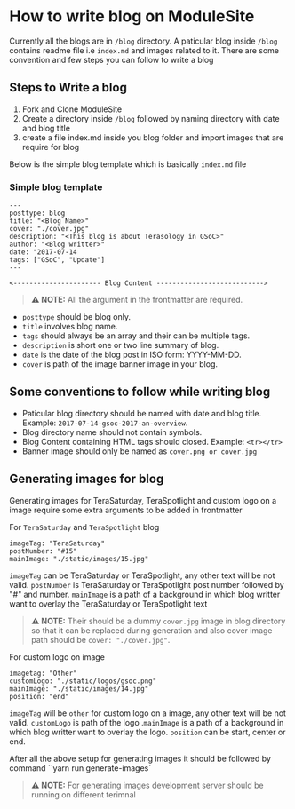 # How to write blog on ModuleSite

Currently all the blogs are in `/blog` directory. A paticular blog inside `/blog` contains readme file i.e `index.md`
and images related to it. There are some convention and few steps you can follow to write a blog

## Steps to Write a blog

1. Fork and Clone ModuleSite
2. Create a directory inside `/blog` followed by naming directory with date and blog title
3. create a file index.md inside you blog folder and import images that are require for blog

Below is the simple blog template which is basically `index.md` file

### Simple blog template

```
---
posttype: blog
title: "<Blog Name>"
cover: "./cover.jpg"
description: "<This blog is about Terasology in GSoC>"
author: "<Blog writter>"
date: "2017-07-14
tags: ["GSoC", "Update"]
---

<---------------------- Blog Content --------------------------->

```

> **⚠️ NOTE:** All the argument in the frontmatter are required.

- `posttype` should be blog only. 
- `title` involves blog name. 
- `tags` should always be an array and their can be multiple tags.
- `description` is short one or two line summary of blog. 
- `date` is the date of the blog post in ISO form: YYYY-MM-DD. 
- `cover` is path of the image banner image in your blog.

## Some conventions to follow while writing blog

- Paticular blog directory should be named with date and blog title. Example: `2017-07-14-gsoc-2017-an-overview`.
- Blog directory name should not contain symbols.
- Blog Content containing HTML tags should closed. Example: `<tr></tr>`
- Banner image should only be named as `cover.png or cover.jpg`

## Generating images for blog

Generating images for TeraSaturday, TeraSpotlight and custom logo on a image require some extra arguments to be added in frontmatter

For `TeraSaturday` and `TeraSpotlight` blog

```
imageTag: "TeraSaturday"
postNumber: "#15"
mainImage: "./static/images/15.jpg"
```

`imageTag` can be TeraSaturday or TeraSpotlight, any other text will be not valid. `postNumber` is TeraSaturday or TeraSpotlight post number followed by "#" and number. `mainImage` is a path of a background in which blog writter want to overlay the TeraSaturday or TeraSpotlight text

> **⚠️ NOTE:** Their should be a dummy `cover.jpg` image in blog directory so that it can be replaced during generation and also cover image path should be `cover: "./cover.jpg"`.

For custom logo on image

```
imagetag: "Other"
customLogo: "./static/logos/gsoc.png"
mainImage: "./static/images/14.jpg"
position: "end"
```

`imageTag` will be `other` for custom logo on a image, any other text will be not valid. `customLogo` is path of the logo
.`mainImage` is a path of a background in which blog writter want to overlay the logo. `position` can be start, center or end.

After all the above setup for generating images it should be followed by command
``yarn run generate-images`

> **⚠️ NOTE:** For generating images development server should be running on different terimnal
